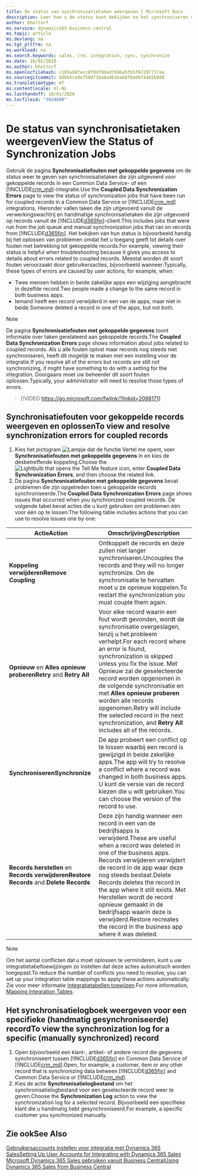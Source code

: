 ```yaml
---
title: De status van synchronisatietaken weergeven | Microsoft Docs
description: Leer hoe u de status kunt bekijken na het synchroniseren van gekoppelde records.
author: bholtorf
ms.service: dynamics365-business-central
ms.topic: article
ms.devlang: na
ms.tgt_pltfrm: na
ms.workload: na
ms.search.keywords: sales, crm, integration, sync, synchronize
ms.date: 10/01/2020
ms.author: bholtorf
ms.openlocfilehash: c185ab8fecc8f8d70dad7696a5fb5f67207717aa
ms.sourcegitcommit: ddbb5cede750df1baba4b3eab8fbed6744b5b9d6
ms.translationtype: HT
ms.contentlocale: nl-NL
ms.lasthandoff: 10/01/2020
ms.locfileid: "3924600"
---
```

# <a name="view-the-status-of-synchronization-jobs"></a><span data-ttu-id="3f493-103">De status van synchronisatietaken weergeven</span><span class="sxs-lookup"><span data-stu-id="3f493-103">View the Status of Synchronization Jobs</span></span>
<span data-ttu-id="3f493-104">Gebruik de pagina **Synchronisatiefouten met gekoppelde gegevens** om de status weer te geven van synchronisatietaken die zijn uitgevoerd voor gekoppelde records in een Common Data Service- of een [!INCLUDE[crm_md](includes/crm_md.md)]-integratie.</span><span class="sxs-lookup"><span data-stu-id="3f493-104">Use the **Coupled Data Synchronization Errors** page to view the status of synchronization jobs that have been run for coupled records in a Common Data Service or [!INCLUDE[crm_md](includes/crm_md.md)] integrations.</span></span> <span data-ttu-id="3f493-105">Hieronder vallen taken die zijn uitgevoerd vanuit de verwerkingswachtrij en handmatige synchronisatietaken die zijn uitgevoerd op records vanuit de [!INCLUDE[d365fin](includes/d365fin_md.md)]-client.</span><span class="sxs-lookup"><span data-stu-id="3f493-105">This includes jobs that were run from the job queue and manual synchronization jobs that ran on records from [!INCLUDE[d365fin](includes/d365fin_md.md)].</span></span> <span data-ttu-id="3f493-106">Het bekijken van hun status is bijvoorbeeld handig bij het oplossen van problemen omdat het u toegang geeft tot details over fouten met betrekking tot gekoppelde records.</span><span class="sxs-lookup"><span data-stu-id="3f493-106">For example, viewing their status is helpful when troubleshooting because it gives you access to details about errors related to coupled records.</span></span> <span data-ttu-id="3f493-107">Meestal worden dit soort fouten veroorzaakt door gebruikersacties, bijvoorbeeld wanneer:</span><span class="sxs-lookup"><span data-stu-id="3f493-107">Typically, these types of errors are caused by user actions, for example, when:</span></span>  

* <span data-ttu-id="3f493-108">Twee mensen hebben in beide zakelijke apps een wijziging aangebracht in dezelfde record.</span><span class="sxs-lookup"><span data-stu-id="3f493-108">Two people made a change to the same record in both business apps.</span></span>
* <span data-ttu-id="3f493-109">Iemand heeft een record verwijderd in een van de apps, maar niet in beide.</span><span class="sxs-lookup"><span data-stu-id="3f493-109">Someone deleted a record in one of the apps, but not both.</span></span>

> [!Note]
> <span data-ttu-id="3f493-110">De pagina **Synchronisatiefouten met gekoppelde gegevens** toont informatie over taken gerelateerd aan gekoppelde records.</span><span class="sxs-lookup"><span data-stu-id="3f493-110">The **Coupled Data Synchronization Errors** page shows information about jobs related to coupled records.</span></span> <span data-ttu-id="3f493-111">Als u alle fouten oplost maar records nog steeds niet synchroniseren, heeft dit mogelijk te maken met een instelling voor de integratie.</span><span class="sxs-lookup"><span data-stu-id="3f493-111">If you resolve all of the errors but records are still not synchronizing, it might have something to do with a setting for the integration.</span></span> <span data-ttu-id="3f493-112">Doorgaans moet uw beheerder dit soort fouten oplossen.</span><span class="sxs-lookup"><span data-stu-id="3f493-112">Typically, your administrator will need to resolve those types of errors.</span></span>   

> [!VIDEO https://go.microsoft.com/fwlink/?linkid=2098171]

## <a name="to-view-and-resolve-synchronization-errors-for-coupled-records"></a><span data-ttu-id="3f493-113">Synchronisatiefouten voor gekoppelde records weergeven en oplossen</span><span class="sxs-lookup"><span data-stu-id="3f493-113">To view and resolve synchronization errors for coupled records</span></span>
1. <span data-ttu-id="3f493-114">Kies het pictogram ![Lampje dat de functie Vertel me opent](media/ui-search/search_small.png "Vertel me wat u wilt doen"), voer **Synchronisatiefouten met gekoppelde gegevens** in en kies de desbetreffende koppeling.</span><span class="sxs-lookup"><span data-stu-id="3f493-114">Choose the ![Lightbulb that opens the Tell Me feature](media/ui-search/search_small.png "Tell me what you want to do") icon, enter **Coupled Data Synchronization Errors**, and then choose the related link.</span></span>
2. <span data-ttu-id="3f493-115">De pagina **Synchronisatiefouten met gekoppelde gegevens** bevat problemen die zijn opgetreden toen u gekoppelde records synchroniseerde.</span><span class="sxs-lookup"><span data-stu-id="3f493-115">The **Coupled Data Synchronization Errors** page shows issues that occurred when you synchronized coupled records.</span></span> <span data-ttu-id="3f493-116">De volgende tabel bevat acties die u kunt gebruiken om problemen één voor één op te lossen:</span><span class="sxs-lookup"><span data-stu-id="3f493-116">The following table includes actions that you can use to resolve issues one by one:</span></span>

|<span data-ttu-id="3f493-117">Actie</span><span class="sxs-lookup"><span data-stu-id="3f493-117">Action</span></span>|<span data-ttu-id="3f493-118">Omschrijving</span><span class="sxs-lookup"><span data-stu-id="3f493-118">Description</span></span>|
|----|----|
|<span data-ttu-id="3f493-119">**Koppeling verwijderen**</span><span class="sxs-lookup"><span data-stu-id="3f493-119">**Remove Coupling**</span></span>|<span data-ttu-id="3f493-120">Ontkoppelt de records en deze zullen niet langer synchroniseren.</span><span class="sxs-lookup"><span data-stu-id="3f493-120">Uncouples the records and they will no longer synchronize.</span></span> <span data-ttu-id="3f493-121">Om de synchronisatie te hervatten moet u ze opnieuw koppelen.</span><span class="sxs-lookup"><span data-stu-id="3f493-121">To restart the synchronization you must couple them again.</span></span> |
|<span data-ttu-id="3f493-122">**Opnieuw** en **Alles opnieuw proberen**</span><span class="sxs-lookup"><span data-stu-id="3f493-122">**Retry** and **Retry All**</span></span>|<span data-ttu-id="3f493-123">Voor elke record waarin een fout wordt gevonden, wordt de synchronisatie overgeslagen, tenzij u het probleem verhelpt.</span><span class="sxs-lookup"><span data-stu-id="3f493-123">For each record where an error is found, synchronization is skipped unless you fix the issue.</span></span> <span data-ttu-id="3f493-124">Met Opnieuw zal de geselecteerde record worden opgenomen in de volgende synchronisatie en met **Alles opnieuw proberen** worden alle records opgenomen.</span><span class="sxs-lookup"><span data-stu-id="3f493-124">Retry will include the selected record in the next synchronization, and **Retry All** includes all of the records.</span></span>|
|<span data-ttu-id="3f493-125">**Synchroniseren**</span><span class="sxs-lookup"><span data-stu-id="3f493-125">**Synchronize**</span></span>|<span data-ttu-id="3f493-126">De app probeert een conflict op te lossen waarbij een record is gewijzigd in beide zakelijke apps.</span><span class="sxs-lookup"><span data-stu-id="3f493-126">The app will try to resolve a conflict where a record was changed in both business apps.</span></span> <span data-ttu-id="3f493-127">U kunt de versie van de record kiezen die u wilt gebruiken.</span><span class="sxs-lookup"><span data-stu-id="3f493-127">You can choose the version of the record to use.</span></span>|
|<span data-ttu-id="3f493-128">**Records herstellen** en **Records verwijderen**</span><span class="sxs-lookup"><span data-stu-id="3f493-128">**Restore Records** and **Delete Records**</span></span>|<span data-ttu-id="3f493-129">Deze zijn handig wanneer een record in een van de bedrijfsapps is verwijderd.</span><span class="sxs-lookup"><span data-stu-id="3f493-129">These are useful when a record was deleted in one of the business apps.</span></span> <span data-ttu-id="3f493-130">Records verwijderen verwijdert de record in de app waar deze nog steeds bestaat.</span><span class="sxs-lookup"><span data-stu-id="3f493-130">Delete Records deletes the record in the app where it still exists.</span></span> <span data-ttu-id="3f493-131">Met Herstellen wordt de record opnieuw gemaakt in de bedrijfsapp waarin deze is verwijderd.</span><span class="sxs-lookup"><span data-stu-id="3f493-131">Restore recreates the record in the business app where it was deleted.</span></span>|

> [!NOTE]
> <span data-ttu-id="3f493-132">Om het aantal conflicten dat u moet oplossen te verminderen, kunt u uw integratietabeltoewijzingen zo instellen dat deze acties automatisch worden toegepast.</span><span class="sxs-lookup"><span data-stu-id="3f493-132">To reduce the number of conflicts you need to resolve, you can set up your integration table mappings to apply these actions automatically.</span></span> <span data-ttu-id="3f493-133">Zie voor meer informatie [Integratietabellen toewijzen](admin-how-to-modify-table-mappings-for-synchronization.md#mapping-integration-tables).</span><span class="sxs-lookup"><span data-stu-id="3f493-133">For more information, [Mapping Integration Tables](admin-how-to-modify-table-mappings-for-synchronization.md#mapping-integration-tables).</span></span>

## <a name="to-view-the-synchronization-log-for-a-specific-manually-synchronized-record"></a><span data-ttu-id="3f493-134">Het synchronisatielogboek weergeven voor een specifieke (handmatig gesynchroniseerde) record</span><span class="sxs-lookup"><span data-stu-id="3f493-134">To view the synchronization log for a specific (manually synchronized) record</span></span>
1. <span data-ttu-id="3f493-135">Open bijvoorbeeld een klant-, artikel- of andere record die gegevens synchroniseert tussen [!INCLUDE[d365fin](includes/d365fin_md.md)] en Common Data Service of [!INCLUDE[crm_md](includes/crm_md.md)].</span><span class="sxs-lookup"><span data-stu-id="3f493-135">Open, for example, a customer, item or any other record that is synchronizing data between [!INCLUDE[d365fin](includes/d365fin_md.md)] and Common Data Service or [!INCLUDE[crm_md](includes/crm_md.md)].</span></span>
2. <span data-ttu-id="3f493-136">Kies de actie **Synchronisatielogbestand** om het synchronisatielogbestand voor een geselecteerde record weer te geven.</span><span class="sxs-lookup"><span data-stu-id="3f493-136">Choose the **Synchronization Log** action to view the synchronization log for a selected record.</span></span> <span data-ttu-id="3f493-137">Bijvoorbeeld een specifieke klant die u handmatig hebt gesynchroniseerd.</span><span class="sxs-lookup"><span data-stu-id="3f493-137">For example, a specific customer you synchronized manually.</span></span>

## <a name="see-also"></a><span data-ttu-id="3f493-138">Zie ook</span><span class="sxs-lookup"><span data-stu-id="3f493-138">See Also</span></span>  
[<span data-ttu-id="3f493-139">Gebruikersaccounts instellen voor integratie met Dynamics 365 Sales</span><span class="sxs-lookup"><span data-stu-id="3f493-139">Setting Up User Accounts for Integrating with Dynamics 365 Sales</span></span>](admin-setting-up-integration-with-dynamics-sales.md)  
[<span data-ttu-id="3f493-140">Microsoft Dynamics 365 Sales gebruiken vanuit Business Central</span><span class="sxs-lookup"><span data-stu-id="3f493-140">Using Dynamics 365 Sales from Business Central</span></span>](marketing-integrate-dynamicscrm.md)
